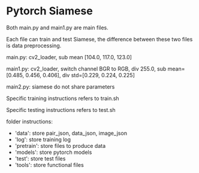 # Pytorch Siamese

Both main.py and main1.py are main files. 

Each file can train and test Siamese, the difference between these two files is data preprocessing.

main.py: cv2_loader, sub mean [104.0, 117.0, 123.0]

main1.py: cv2_loader, switch channel BGR to RGB, div 255.0, sub mean=[0.485, 0.456, 0.406], div std=[0.229, 0.224, 0.225]

main2.py: siamese do not share parameters

Specific training instructions refers to train.sh

Specific testing instructions refers to test.sh

folder instructions:
- 'data': store pair_json, data_json, image_json
- 'log': store training log
- 'pretrain': store files to produce data
- 'models': store pytorch models
- 'test': store test files
- 'tools': store functional files
